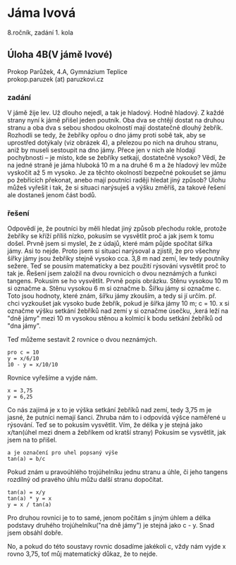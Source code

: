 # Jáma lvová  
8.ročník, zadání 1. kola 
## Úloha 4B(V jámě lvové)   
Prokop Parůžek, 4.A, Gymnázium Teplice  
prokop.paruzek (at) paruzkovi.cz  
###  zadání    

 V jámě žije lev. Už dlouho nejedl, a tak je hladový. Hodně hladový.
 Z každé strany nyní k jámě přišel jeden poutník. Oba dva se chtějí dostat na druhou stranu a oba dva s sebou shodou okolností mají
 dostatečně dlouhý žebřík. Rozhodli se tedy, že žebříky opřou o dno jámy proti sobě tak, aby se uprostřed dotýkaly (viz obrázek 4), a
 přelezou po nich na druhou stranu, aniž by museli sestoupit na dno jámy. Přece jen v nich ale hlodají pochybnosti – je místo, kde se
 žebříky setkají, dostatečně vysoko? Vědí, že na jedné straně je jáma hluboká 10 m a na druhé 6 m a že hladový lev může vyskočit až 5 m
 vysoko. Je za těchto okolností bezpečné pokoušet se jámu po žebřících překonat, anebo mají poutníci raději hledat jiný způsob?
 Úlohu můžeš vyřešit i tak, že si situaci narýsuješ a výšku změříš, za takové řešení ale dostaneš jenom část bodů.


### řešení

 Odpovědí je, že poutníci by měli hledat jiný způsob přechodu rokle, protože žebříky se kříží
příliš nízko, pokusím se vysvětlit proč a jak jsem k tomu došel.
 Prvně jsem si myslel, že z údajů, které mám půjde spočítat šířka jámy. Asi to nejde.
Proto jsem si situaci narýsoval a zjistil, že pro všechny šířky jámy jsou žebříky stejně vysoko
cca. 3,8 m nad zemí, lev tedy poutníky sežere.
 Teď se pousím matematicky a bez použití rýsování vysvětlit proč to tak je.
Řešení jsem založil na dvou rovnicích o dvou neznámých a funkci tangens. Pokusím se ho vysvětlit.
Prvně popis obrázku.
Stěnu vysokou 10 m si označme a.
Stěnu vysokou 6 m si označme b.
Šířku jámy si označme c.
Toto jsou hodnoty, které znám, šířku jámy zkouším, a tedy si jí určím.
př. chci vyzkoušet jak vysoko bude žebřík, pokud je šířka jámy 10 m; c = 10.
x si označme výšku setkání žebříků nad zemí
y si označme úsečku, ,kerá leží na "dně jámy" mezi 10 m vysokou stěnou a kolmicí k bodu setkání žebříků
od "dna jámy".

Teď můžeme sestavit 2 rovnice o dvou neznámých.

```
pro c = 10
y = x/6/10
10 - y = x/10/10
```
Rovnice vyřešíme a vyjde nám.
```
x = 3,75
y = 6,25
```
Co nás zajímá je x to je výška setkání žebříků nad zemí, tedy 3,75 m je jasné, že putníci nemají šanci.
Zhruba nám to i odpovídá výšce naměřené u rýsování.
Teď se to pokusím vysvětlit. Vím, že délka y je stejná jako
x/tan(úhel mezi dnem a žebříkem od kratší strany)
Pokusím se vysvětlit, jak jsem na to přišel.
```
a je označení pro uhel popsaný výše
tan(a) = b/c
```
Pokud znám u pravoúhlého trojúhelníku jednu stranu a úhle, či jeho tangens rozdílný od pravého úhlu můžu
další stranu dopočítat.
```
tan(a) = x/y
tan(a) * y = x
y = x / tan(a)
```
Pro druhou rovnici je to to samé, jenom počítám s jiným úhlem a
délka podstavy druhého trojúhelníku("na dně jámy") je stejná jako c - y.
Snad jsem obsáhl dobře.

No, a pokud do této soustavy rovnic dosadíme jakékoli c,
vždy nám vyjde x rovno 3,75, toť můj matematický důkaz, že to nejde.
